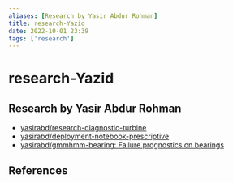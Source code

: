 ```yaml
---
aliases: [Research by Yasir Abdur Rohman]
title: research-Yazid
date: 2022-10-01 23:39
tags: ['research']
---
```


# research-Yazid

## Research by Yasir Abdur Rohman

- [yasirabd/research-diagnostic-turbine](https://github.com/yasirabd/research-diagnostic-turbine)
- [yasirabd/deployment-notebook-prescriptive](https://github.com/yasirabd/deployment-notebook-prescriptive)
- [yasirabd/gmmhmm-bearing: Failure prognostics on bearings](https://github.com/yasirabd/gmmhmm-bearing)

## References
